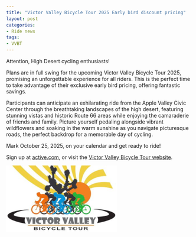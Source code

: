 ```yaml
---
title: "Victor Valley Bicycle Tour 2025 Early bird discount pricing"
layout: post
categories:
- Ride news
tags:
- VVBT
---
```


Attention, High Desert cycling enthusiasts!

Plans are in full swing for the upcoming Victor Valley Bicycle Tour 2025, promising an unforgettable experience for all riders. This is the perfect time to take advantage of their exclusive early bird pricing, offering fantastic savings.

Participants can anticipate an exhilarating ride from the Apple Valley Civic Center through the breathtaking landscapes of the high desert, featuring stunning vistas and historic Route 66 areas while enjoying the camaraderie of friends and family. Picture yourself pedaling alongside vibrant wildflowers and soaking in the warm sunshine as you navigate picturesque roads, the perfect backdrop for a memorable day of cycling.

Mark October 25, 2025, on your calendar and get ready to ride!

Sign up at [active.com](https://endurancecui.active.com/new/events/94241003/select-race?_p=2749137076817535&error=login_required&state=e26ae163-42cf-4b95-af35-7d02f3ab6f3f&mrrId=ef1bb05f-b94f-47ff-b48e-061c197e85f9&rcid=35553451-8680-42A6-9AC8-8A00BF858C2F&e4q=f29724af-c3b0-43d8-8b06-257ab183a545&e4p=0e090ce9-9298-47e7-89bb-d7941d9fbed1&e4ts=1751977192&e4c=active&e4e=snawe00000000&e4rt=Safetynet&e4h=e61ef5e3acbb6e3fe84201549e659198), or visit the [Victor Valley Bicycle Tour website](http://victorvalleybicycletour.com/index.php).

[![Victor Valley Bicycle Tour](/assets/img/2024/vvbt.png "Victor Valley Bicycle Tour")](https://www.active.com/orgs/victor-valley-bicycle-tour)
